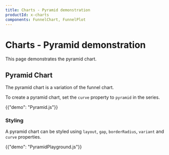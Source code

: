 ```yaml
---
title: Charts - Pyramid demonstration
productId: x-charts
components: FunnelChart, FunnelPlot
---
```


# Charts - Pyramid demonstration

<p class="description">This page demonstrates the pyramid chart.</p>

## Pyramid Chart

The pyramid chart is a variation of the funnel chart.

To create a pyramid chart, set the `curve` property to `pyramid` in the series.

{{"demo": "Pyramid.js"}}

### Styling

A pyramid chart can be styled using `layout`, `gap`, `borderRadius`, `variant` and `curve` properties.

{{"demo": "PyramidPlayground.js"}}
